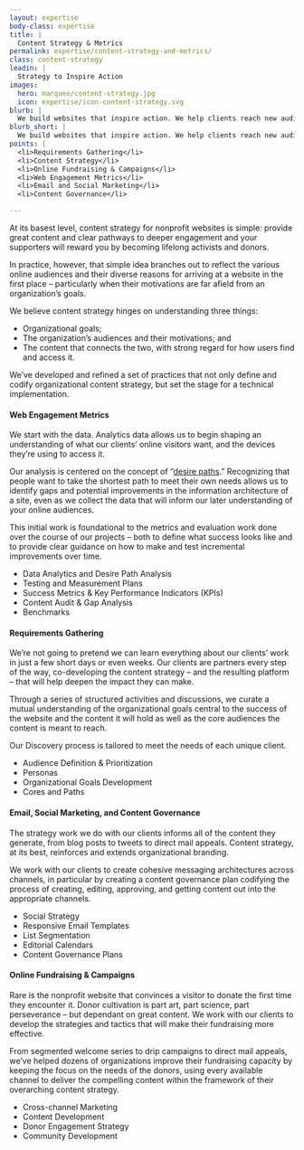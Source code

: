 ```yaml
---
layout: expertise
body-class: expertise
title: |
  Content Strategy & Metrics
permalink: expertise/content-strategy-and-metrics/
class: content-strategy  
leadin: |
  Strategy to Inspire Action
images:
  hero: marquee/content-strategy.jpg
  icon: expertise/icon-content-strategy.svg
blurb: |
  We build websites that inspire action. We help clients reach new audiences and engage more meaningfully with existing stakeholders. Our web development process begins with requirements gathering and content strategy. We then help our clients build comprehensive plans for evaluating the long-term success of their website, messaging, and digital outreach.
blurb_short: |
  We build websites that inspire action. We help clients reach new audiences and engage more meaningfully with existing stakeholders.
points: |
  <li>Requirements Gathering</li>
  <li>Content Strategy</li>
  <li>Online Fundraising & Campaigns</li>
  <li>Web Engagement Metrics</li>
  <li>Email and Social Marketing</li>
  <li>Content Governance</li>

---
```


At its basest level, content strategy for nonprofit websites is simple: provide great content and clear pathways to deeper engagement and your supporters will reward you by becoming lifelong activists and donors.

In practice, however, that simple idea branches out to reflect the various online audiences and their diverse reasons for arriving at a website in the first place – particularly when their motivations are far afield from an organization’s goals.

We believe content strategy hinges on understanding three things:

* Organizational goals;
* The organization’s audiences and their motivations; and
* The content that connects the two, with strong regard for how users find and access it.

We’ve developed and refined a set of practices that not only define and codify organizational content strategy, but set the stage for a technical implementation.

#### Web Engagement Metrics

We start with the data. Analytics data allows us to begin shaping an understanding of what our clients’ online visitors want, and the devices they’re using to access it.

Our analysis is centered on the concept of “[desire paths](http://thinkshout.com/blog/2014/04/desire-paths/).” Recognizing that people want to take the shortest path to meet their own needs allows us to identify gaps and potential improvements in the information architecture of a site, even as we collect the data that will inform our later understanding of your online audiences.

This initial work is foundational to the metrics and evaluation work done over the course of our projects – both to define what success looks like and to provide clear guidance on how to make and test incremental improvements over time.

* Data Analytics and Desire Path Analysis
* Testing and Measurement Plans
* Success Metrics & Key Performance Indicators (KPIs)
* Content Audit & Gap Analysis
* Benchmarks


#### Requirements Gathering

We’re not going to pretend we can learn everything about our clients’ work in just a few short days or even weeks. Our clients are partners every step of the way, co-developing the content strategy – and the resulting platform – that will help deepen the impact they can make.

Through a series of structured activities and discussions, we curate a mutual understanding of the organizational goals central to the success of the website and the content it will hold as well as the core audiences the content is meant to reach.

Our Discovery process is tailored to meet the needs of each unique client.

* Audience Definition & Prioritization
* Personas
* Organizational Goals Development
* Cores and Paths


#### Email, Social Marketing, and Content Governance

The strategy work we do with our clients informs all of the content they generate, from blog posts to tweets to direct mail appeals. Content strategy, at its best, reinforces and extends organizational branding.

We work with our clients to create cohesive messaging architectures across channels, in particular by creating a content governance plan codifying the process of creating, editing, approving, and getting content out into the appropriate channels.

* Social Strategy
* Responsive Email Templates
* List Segmentation
* Editorial Calendars
* Content Governance Plans

#### Online Fundraising & Campaigns

Rare is the nonprofit website that convinces a visitor to donate the first time they encounter it. Donor cultivation is part art, part science, part perseverance – but dependant on great content. We work with our clients to develop the strategies and tactics that will make their fundraising more effective.

From segmented welcome series to drip campaigns to direct mail appeals, we’ve helped dozens of organizations improve their fundraising capacity by keeping the focus on the needs of the donors, using every available channel to deliver the compelling content within the framework of their overarching content strategy.

* Cross-channel Marketing
* Content Development
* Donor Engagement Strategy
* Community Development
